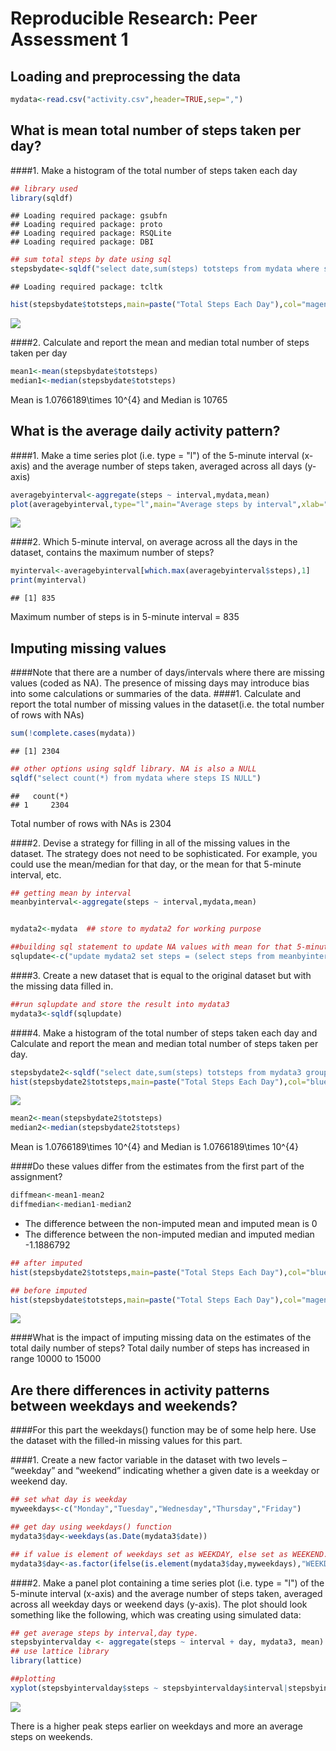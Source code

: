 # Reproducible Research: Peer Assessment 1

## Loading and preprocessing the data


```r
mydata<-read.csv("activity.csv",header=TRUE,sep=",")
```

## What is mean total number of steps taken per day?
####1. Make a histogram of the total number of steps taken each day


```r
## library used
library(sqldf)
```

```
## Loading required package: gsubfn
## Loading required package: proto
## Loading required package: RSQLite
## Loading required package: DBI
```

```r
## sum total steps by date using sql
stepsbydate<-sqldf("select date,sum(steps) totsteps from mydata where steps is not NULL group by date")
```

```
## Loading required package: tcltk
```

```r
hist(stepsbydate$totsteps,main=paste("Total Steps Each Day"),col="magenta",xlab="Number of Steps")
```

![](PA1_template_files/figure-html/unnamed-chunk-2-1.png) 

####2. Calculate and report the mean and median total number of steps taken per day

```r
mean1<-mean(stepsbydate$totsteps)
median1<-median(stepsbydate$totsteps)
```
Mean is 1.0766189\times 10^{4} and Median is 10765

## What is the average daily activity pattern?
####1. Make a time series plot (i.e. type = "l") of the 5-minute interval (x-axis) and the average number of steps taken, averaged across all days (y-axis)

```r
averagebyinterval<-aggregate(steps ~ interval,mydata,mean)
plot(averagebyinterval,type="l",main="Average steps by interval",xlab="Interval",ylab="Number of steps")
```

![](PA1_template_files/figure-html/unnamed-chunk-4-1.png) 

####2. Which 5-minute interval, on average across all the days in the dataset, contains the maximum number of steps?

```r
myinterval<-averagebyinterval[which.max(averagebyinterval$steps),1]
print(myinterval)
```

```
## [1] 835
```
Maximum number of steps is in 5-minute interval = 835

## Imputing missing values
####Note that there are a number of days/intervals where there are missing values (coded as NA). The presence of missing days may introduce bias into some calculations or summaries of the data.
####1. Calculate and report the total number of missing values in the dataset(i.e. the total number of rows with NAs)

```r
sum(!complete.cases(mydata))
```

```
## [1] 2304
```

```r
## other options using sqldf library. NA is also a NULL
sqldf("select count(*) from mydata where steps IS NULL")
```

```
##   count(*)
## 1     2304
```
Total number of rows with NAs is 2304


####2. Devise a strategy for filling in all of the missing values in the dataset. The strategy does not need to be sophisticated. For example, you could use the mean/median for that day, or the mean for that 5-minute interval, etc.

```r
## getting mean by interval
meanbyinterval<-aggregate(steps ~ interval,mydata,mean)


mydata2<-mydata  ## store to mydata2 for working purpose

##building sql statement to update NA values with mean for that 5-minute interval
sqlupdate<-c("update mydata2 set steps = (select steps from meanbyinterval where interval=mydata2.interval) where steps IS NULL","select * from main.mydata2")
```

####3. Create a new dataset that is equal to the original dataset but with the missing data filled in.

```r
##run sqlupdate and store the result into mydata3
mydata3<-sqldf(sqlupdate)
```

####4. Make a histogram of the total number of steps taken each day and Calculate and report the mean and median total number of steps taken per day. 

```r
stepsbydate2<-sqldf("select date,sum(steps) totsteps from mydata3 group by date")
hist(stepsbydate2$totsteps,main=paste("Total Steps Each Day"),col="blue",xlab="Number of Steps")
```

![](PA1_template_files/figure-html/unnamed-chunk-9-1.png) 

```r
mean2<-mean(stepsbydate2$totsteps)
median2<-median(stepsbydate2$totsteps)
```
Mean is 1.0766189\times 10^{4} and Median is 1.0766189\times 10^{4}

####Do these values differ from the estimates from the first part of the assignment? 




```r
diffmean<-mean1-mean2
diffmedian<-median1-median2
```

- The difference between the non-imputed mean and imputed mean is 0
- The difference between the non-imputed median and imputed median -1.1886792 


```r
## after imputed
hist(stepsbydate2$totsteps,main=paste("Total Steps Each Day"),col="blue",xlab="Number of Steps")

## before imputed
hist(stepsbydate$totsteps,main=paste("Total Steps Each Day"),col="magenta",xlab="Number of Steps",add=T)
```

![](PA1_template_files/figure-html/unnamed-chunk-12-1.png) 

####What is the impact of imputing missing data on the estimates of the total daily number of steps?
Total daily number of steps has increased in range 10000 to 15000



## Are there differences in activity patterns between weekdays and weekends?

####For this part the weekdays() function may be of some help here. Use the dataset with the filled-in missing values for this part.

####1. Create a new factor variable in the dataset with two levels – “weekday” and “weekend” indicating whether a given date is a weekday or weekend day.

```r
## set what day is weekday
myweekdays<-c("Monday","Tuesday","Wednesday","Thursday","Friday")

## get day using weekdays() function
mydata3$day<-weekdays(as.Date(mydata3$date))

## if value is element of weekdays set as WEEKDAY, else set as WEEKEND. Change to factor variable
mydata3$day<-as.factor(ifelse(is.element(mydata3$day,myweekdays),"WEEKDAY","WEEKEND"))
```

####2. Make a panel plot containing a time series plot (i.e. type = "l") of the 5-minute interval (x-axis) and the average number of steps taken, averaged across all weekday days or weekend days (y-axis). The plot should look something like the following, which was creating using simulated data:

```r
## get average steps by interval,day type.
stepsbyintervalday <- aggregate(steps ~ interval + day, mydata3, mean)
## use lattice library
library(lattice)

##plotting
xyplot(stepsbyintervalday$steps ~ stepsbyintervalday$interval|stepsbyintervalday$day, main="Average Steps per Day by Interval",xlab="Interval", ylab="Steps",layout=c(1,2), type="l")
```

![](PA1_template_files/figure-html/unnamed-chunk-14-1.png) 

There is a higher peak steps earlier on weekdays and more an average steps on weekends.

